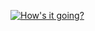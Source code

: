 [![How's it going?](https://img.youtube.com/vi/RxXgktFyVUw/0.jpg)](https://youtu.be/RxXgktFyVUw?t=41)
